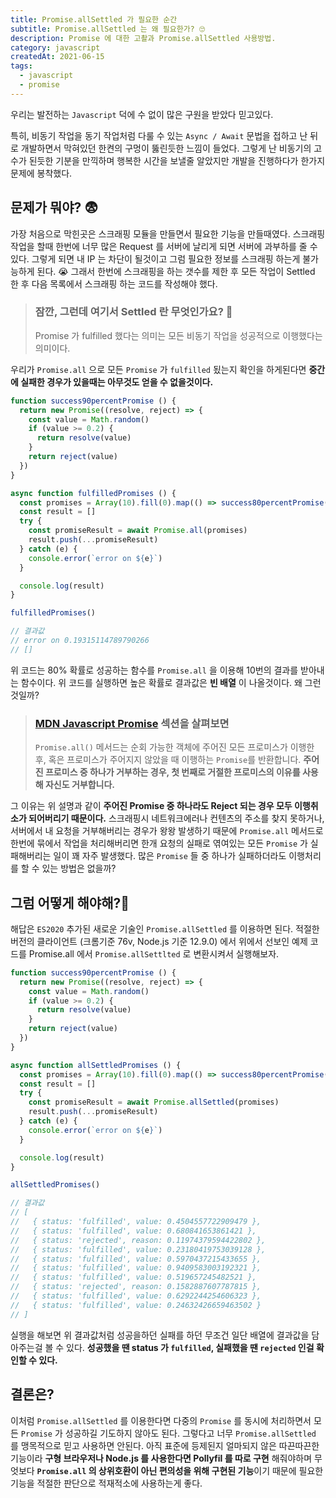 ```yaml
---
title: Promise.allSettled 가 필요한 순간
subtitle: Promise.allSettled 는 왜 필요한가? 🙄
description: Promise 에 대한 고촬과 Promise.allSettled 사용방법. 
category: javascript
createdAt: 2021-06-15
tags:
  - javascript
  - promise
---
```


우리는 발전하는 `Javascript` 덕에 수 없이 많은 구원을 받았다 믿고있다.

특히, 비동기 작업을 동기 작업처럼 다룰 수 있는 `Async / Await` 문법을 접하고 난 뒤로 개발하면서 막혀있던 한켠의 구멍이 뚫린듯한 느낌이 들었다. 그렇게 난 비동기의 고수가 된듯한 기분을 만끽하며 행복한 시간을 보낼줄 알았지만 개발을 진행하다가 한가지 문제에 봉착했다.


## 문제가 뭐야? 😨

가장 처음으로 막힌곳은 스크래핑 모듈을 만들면서 필요한 기능을 만들때였다.
스크래핑 작업을 할때 한번에 너무 많은 Request 를 서버에 날리게 되면 서버에 과부하를 줄 수 있다.
그렇게 되면 내 IP 는 차단이 될것이고 그럼 필요한 정보를 스크래핑 하는게 불가능하게 된다. 😭
그래서 한번에 스크래핑을 하는 갯수를 제한 후 모든 작업이 Settled 한 후 다음 목록에서 스크래핑 하는 코드를 작성해야 했다.


>### 잠깐, 그런데 여기서 Settled 란 무엇인가요? 🤔
>Promise 가 fulfilled 했다는 의미는 모든 비동기 작업을 성공적으로 이행했다는 의미이다.

우리가 `Promise.all` 으로 모든 `Promise` 가 `fulfilled` 됬는지 확인을 하게된다면 **중간에 실패한 경우가 있을때는 아무것도 얻을 수 없을것이다.**

```jsx
function success90percentPromise () {
  return new Promise((resolve, reject) => {
    const value = Math.random()
    if (value >= 0.2) {
      return resolve(value)
    }
    return reject(value)
  })
}

async function fulfilledPromises () {
  const promises = Array(10).fill(0).map(() => success80percentPromise())
  const result = []
  try {
    const promiseResult = await Promise.all(promises)
    result.push(...promiseResult)
  } catch (e) {
    console.error(`error on ${e}`)
  }

  console.log(result)
}

fulfilledPromises()

// 결과값
// error on 0.19315114789790266
// []
```

위 코드는 80% 확률로 성공하는 함수를 `Promise.all` 을 이용해 10번의 결과를 받아내는 함수이다.
위 코드를 실행하면 높은 확률로 결과값은 **빈 배열** 이 나올것이다.
왜 그런것일까?

> ### [MDN Javascript Promise](https://developer.mozilla.org/ko/docs/Web/JavaScript/Reference/Global_Objects/Promise/all) 섹션을 살펴보면
> `Promise.all()` 메서드는 순회 가능한 객체에 주어진 모든 프로미스가 이행한 후, 혹은 프로미스가 주어지지 않았을 때 이행하는 `Promise`를 반환합니다. **주어진 프로미스 중 하나가 거부하는 경우, 첫 번째로 거절한 프로미스의 이유를 사용해 자신도 거부합니다.**

그 이유는 위 설명과 같이 **주어진 Promise 중 하나라도 Reject 되는 경우 모두 이행취소가 되어버리기 때문이다.**
스크래핑시 네트워크에러나 컨텐츠의 주소를 찾지 못하거나,
서버에서 내 요청을 거부해버리는 경우가 왕왕 발생하기 때문에
`Promise.all` 메서드로 한번에 묶에서 작업을 처리해버리면 한개 요청의 실패로 엮여있는 모든 `Promise` 가 실패해버리는 일이 꽤 자주 발생했다.
많은 `Promise` 들 중 하나가 실패하더라도 이행처리를 할 수 있는 방법은 없을까?


## 그럼 어떻게 해야해?🤔

해답은 `ES2020` 추가된 새로운 기술인 `Promise.allSettled` 를 이용하면 된다. 적절한 버전의 클라이언트 (크롬기준 76v, Node.js 기준 12.9.0) 에서 위에서 선보인 예제 코드를 Promise.all 에서 `Promise.allSettlted` 로 변환시켜서 실행해보자.

```jsx
function success90percentPromise () {
  return new Promise((resolve, reject) => {
    const value = Math.random()
    if (value >= 0.2) {
      return resolve(value)
    }
    return reject(value)
  })
}

async function allSettledPromises () {
  const promises = Array(10).fill(0).map(() => success80percentPromise())
  const result = []
  try {
    const promiseResult = await Promise.allSettled(promises)
    result.push(...promiseResult)
  } catch (e) {
    console.error(`error on ${e}`)
  }

  console.log(result)
}

allSettledPromises()

// 결과값
// [
//   { status: 'fulfilled', value: 0.4504557722909479 },
//   { status: 'fulfilled', value: 0.680841653861421 },
//   { status: 'rejected', reason: 0.11974379594422802 },
//   { status: 'fulfilled', value: 0.23180419753039128 },
//   { status: 'fulfilled', value: 0.5970437215433655 },
//   { status: 'fulfilled', value: 0.9409583003192321 },
//   { status: 'fulfilled', value: 0.519657245482521 },
//   { status: 'rejected', reason: 0.1582887607787815 },
//   { status: 'fulfilled', value: 0.6292244254606323 },
//   { status: 'fulfilled', value: 0.24632426659463502 }
// ]
```

실행을 해보면 위 결과값처럼 성공을하던 실패를 하던 무조건 일단 배열에 결과값을 담아주는걸 볼 수 있다.
**성공했을 땐 status 가 `fulfilled`, 실패했을 땐 `rejected` 인걸 확인할 수 있다.**


## 결론은?

이처럼 `Promise.allSettled` 를 이용한다면 다중의 `Promise` 를 동시에 처리하면서 모든 `Promise` 가 성공하길 기도하지 않아도 된다.
그렇다고 너무 `Promise.allSettled` 를 맹목적으로 믿고 사용하면 안된다.
아직 표준에 등제된지 얼마되지 않은 따끈따끈한 기능이라 **구형 브라우저나 Node.js 를 사용한다면 Pollyfil 를 따로 구현** 해줘야하며
무엇보다 **`Promise.all` 의 상위호환이 아닌 편의성을 위해 구현된 기능**이기 때문에 필요한 기능을 적절한 판단으로 적재적소에 사용하는게 좋다.
